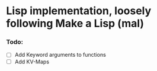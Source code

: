 # Lisp implementation, loosely following Make a Lisp (mal)

### Todo:

- [ ] Add Keyword arguments to functions
- [ ] Add KV-Maps
